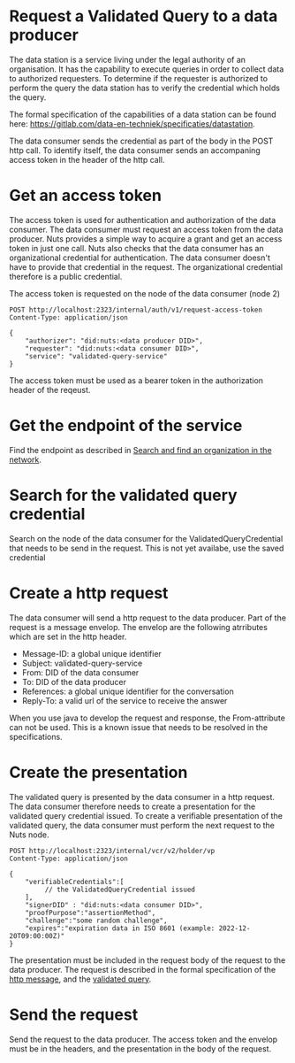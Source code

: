 # Request a Validated Query to a data producer

The data station is a service living under the legal authority of an organisation. It has the capability to execute queries in order to collect data to authorized requesters. To determine if the requester is authorized to perform the query the data station has to verify the credential which holds the query.

The formal specification of the capabilities of a data station can be found here: https://gitlab.com/data-en-techniek/specificaties/datastation.

The data consumer sends the credential as part of the body in the POST http call. To identify itself, the data consumer sends an accompaning access token in the header of the http call. 

# Get an access token

The access token is used for authentication and authorization of the data consumer. The data consumer must request an access token from the data producer. Nuts provides a simple way to acquire a grant and get an access token in just one call. Nuts also checks that the data consumer has an organizational credential for authentication. The data consumer doesn't have to provide that credential in the request. The organizational credential therefore is a public credential.

The access token is requested on the node of the data consumer (node 2)


```http request
POST http://localhost:2323/internal/auth/v1/request-access-token
Content-Type: application/json

{
    "authorizer": "did:nuts:<data producer DID>",
    "requester": "did:nuts:<data consumer DID>",
    "service": "validated-query-service"
}
```

The access token must be used as a bearer token in the authorization header of the reqeust.

# Get the endpoint of the service

Find the endpoint as described in [Search and find an organization in the network](./3-search-organization.md).

# Search for the validated query credential

Search on the node of the data consumer for the ValidatedQueryCredential that needs to be send in the request.
This is not yet availabe, use the saved credential

# Create a http request

The data consumer will send a http request to the data producer. Part of the request is a message envelop. The envelop are the following atrributes which are set in the http header.

- Message-ID: a global unique identifier
- Subject: validated-query-service
- From: DID of the data consumer
- To: DID of the data producer
- References: a global unique identifier for the conversation
- Reply-To: a valid url of the service to receive the answer

When you use java to develop the request and response, the From-attribute can not be used. This is a known issue that needs to be resolved in the specifications.

# Create the presentation

The validated query is presented by the data consumer in a http request. The data consumer therefore needs to create a presentation for the validated query credential issued. To create a verifiable presentation of the validated query, the data consumer must perform the next request to the Nuts node.

```http request
POST http://localhost:2323/internal/vcr/v2/holder/vp
Content-Type: application/json

{
    "verifiableCredentials":[
         // the ValidatedQueryCredential issued
    ],
    "signerDID" : "did:nuts:<data consumer DID>",
    "proofPurpose":"assertionMethod",
    "challenge":"some random challenge",
    "expires":"expiration data in ISO 8601 (example: 2022-12-20T09:00:00Z)"
}

```

The presentation must be included in the request body of the request to the data producer. The request is described in the formal specification of the [http message](https://gitlab.com/data-en-techniek/specificaties/datastation/http-messages), and the [validated query](https://gitlab.com/data-en-techniek/specificaties/datastation/validated-query).

# Send the request

Send the request to the data producer. The access token and the envelop must be in the headers, and the presentation in the body of the request.